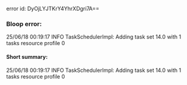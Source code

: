 error id: DyOjLYJTKrY4YhrXDgri7A==
### Bloop error:

25/06/18 00:19:17 INFO TaskSchedulerImpl: Adding task set 14.0 with 1 tasks resource profile 0
#### Short summary: 

25/06/18 00:19:17 INFO TaskSchedulerImpl: Adding task set 14.0 with 1 tasks resource profile 0